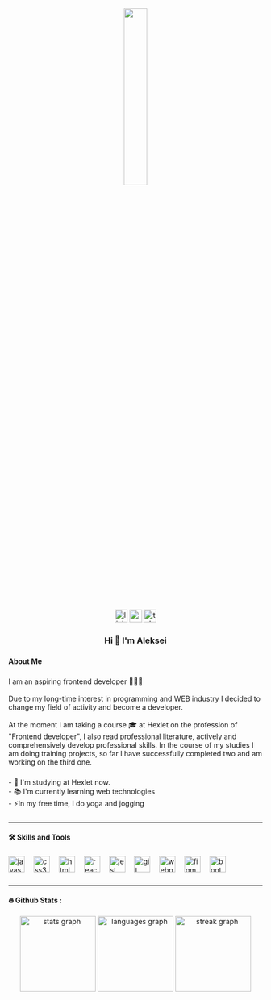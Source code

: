 <div align="center">
  <img width="30%" src="https://i.pinimg.com/originals/70/80/4f/70804f7e25b11f29db904f2fa7b4cd9d.gif"  />
</div>

###

<div align="center">
  <a href="https://www.linkedin.com/in/aleksei-shvets-26b86a2a1/" target="_blank">
    <img src="https://img.shields.io/static/v1?message=LinkedIn&logo=linkedin&label=&color=0077B5&logoColor=white&labelColor=&style=for-the-badge" height="25" alt="linkedin logo"  />
  </a>
  <a href="mailto:allinfome@yandex.ru" target="_blank">
    <img src="https://img.shields.io/static/v1?message=EMail&logo=gmail&label=&color=fcd04d&logoColor=white&labelColor=&style=for-the-badge" height="25" alt="gmail logo"  />
  </a>
  <a href="https://t.me/ALEKSEY_SHWETS" target="_blank">
    <img src="https://img.shields.io/static/v1?message=Telegram&logo=telegram&label=&color=2CA5E0&logoColor=white&labelColor=&style=for-the-badge" height="25" alt="telegram logo"  />
  </a>
</div>

###

<h3 align="center">Hi 👋 I'm  Aleksei</h3>

###

<h4 align="left">About Me</h4>

###

<p align="left">I am an aspiring frontend developer 👩🏻‍💻<br><br>Due to my long-time interest in programming and WEB industry I decided to change my field of activity and become a developer.<br><br>At the moment I am taking a course 🎓 at Hexlet on the profession of "Frontend developer", I also read professional literature, actively and comprehensively develop professional skills. In the course of my studies I am doing training projects, so far I have successfully completed two and am working on the third one.</p>

###

<p align="left">- 🔭 I'm studying at Hexlet now.<br>- 📚 I'm currently learning web technologies<br>- ⚡In my free time, I do yoga and jogging</p>

###
<hr>

<h4 align="left">🛠 Skills and Tools</h4>

###

<div align="left">
  <img src="https://cdn.jsdelivr.net/gh/devicons/devicon/icons/javascript/javascript-plain.svg" height="32" alt="javascript logo"  />
  <img width="10" />
  <img src="https://cdn.jsdelivr.net/gh/devicons/devicon/icons/css3/css3-plain-wordmark.svg" height="32" alt="css3 logo"  />
  <img width="10" />
  <img src="https://cdn.jsdelivr.net/gh/devicons/devicon/icons/html5/html5-plain-wordmark.svg" height="32" alt="html5 logo"  />
  <img width="10" />
  <img src="https://cdn.jsdelivr.net/gh/devicons/devicon/icons/react/react-original-wordmark.svg" height="32" alt="react logo"  />
  <img width="10" />
  <img src="https://cdn.jsdelivr.net/gh/devicons/devicon/icons/jest/jest-plain.svg" height="32" alt="jest logo"  />
  <img width="10" />
  <img src="https://cdn.jsdelivr.net/gh/devicons/devicon/icons/git/git-plain.svg" height="32" alt="git logo"  />
  <img width="10" />
  <img src="https://cdn.jsdelivr.net/gh/devicons/devicon/icons/webpack/webpack-original.svg" height="32" alt="webpack logo"  />
  <img width="10" />
  <img src="https://cdn.jsdelivr.net/gh/devicons/devicon/icons/figma/figma-original.svg" height="32" alt="figma logo"  />
  <img width="10" />
  <img src="https://cdn.jsdelivr.net/gh/devicons/devicon/icons/bootstrap/bootstrap-plain-wordmark.svg" height="32" alt="bootstrap logo"  />
</div>

###

<hr>

<h4 align="left">🔥   Github Stats :</h4>

###

<div align="center">
  <img src="https://github-readme-stats.vercel.app/api?username=aleksei-shvets&hide_title=true&hide_rank=false&show_icons=true&include_all_commits=true&count_private=true&disable_animations=false&theme=monokai&locale=en&hide_border=false&order=1" height="150" alt="stats graph"  />
  <img src="https://github-readme-stats.vercel.app/api/top-langs?username=aleksei-shvets&locale=en&hide_title=true&layout=compact&card_width=320&langs_count=5&theme=monokai&hide_border=false&order=2" height="150" alt="languages graph"  />
  <img src="https://streak-stats.demolab.com?user=aleksei-shvets&locale=en&mode=daily&theme=monokai&hide_border=false&border_radius=5&order=3" height="150" alt="streak graph"  />
</div>

###
